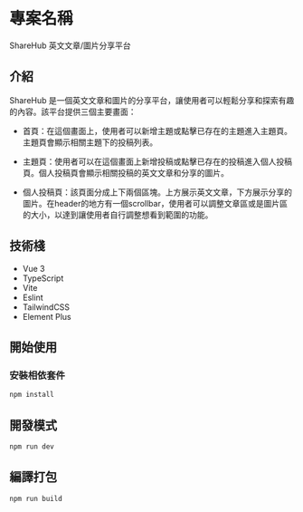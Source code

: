 # 專案名稱

ShareHub 英文文章/圖片分享平台

## 介紹

ShareHub 是一個英文文章和圖片的分享平台，讓使用者可以輕鬆分享和探索有趣的內容。該平台提供三個主要畫面：

- 首頁：在這個畫面上，使用者可以新增主題或點擊已存在的主題進入主題頁。主題頁會顯示相關主題下的投稿列表。

- 主題頁：使用者可以在這個畫面上新增投稿或點擊已存在的投稿進入個人投稿頁。個人投稿頁會顯示相關投稿的英文文章和分享的圖片。

- 個人投稿頁：該頁面分成上下兩個區塊。上方展示英文文章，下方展示分享的圖片。在header的地方有一個scrollbar，使用者可以調整文章區或是圖片區的大小，以達到讓使用者自行調整想看到範圍的功能。

## 技術棧

- Vue 3
- TypeScript
- Vite
- Eslint
- TailwindCSS
- Element Plus

## 開始使用

### 安裝相依套件

```bash
npm install
```

## 開發模式
```bash
npm run dev
```

## 編譯打包
```bash
npm run build
```
